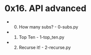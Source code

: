 # 0x16. API advanced

* 0. How many subs? - 0-subs.py

* 1. Top Ten - 1-top_ten.py

* 2. Recurse it! - 2-recurse.py
